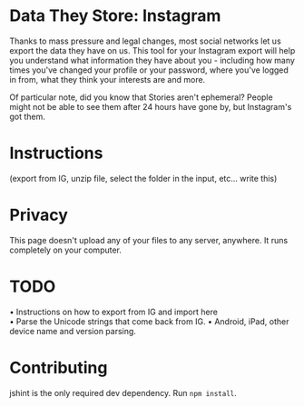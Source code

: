 # Data They Store: Instagram
Thanks to mass pressure and legal changes, most social networks let us export the data they have on us. This tool for your Instagram export will help you understand what information they have about you - including how many times you've changed your profile or your password, where you've logged in from, what they think your interests are and more.

Of particular note, did you know that Stories aren't ephemeral? People might not be able to see them after 24 hours have gone by, but Instagram's got them.

# Instructions
(export from IG, unzip file, select the folder in the input, etc... write this)

# Privacy
This page doesn't upload any of your files to any server, anywhere. It runs completely on your computer.

# TODO
• Instructions on how to export from IG and import here  
• Parse the Unicode strings that come back from IG.
• Android, iPad, other device name and version parsing.

# Contributing
jshint is the only required dev dependency. Run `npm install`.